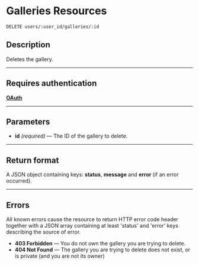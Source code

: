 # Galleries Resources

    DELETE users/:user_id/galleries/:id

## Description
Deletes the gallery.

***

## Requires authentication
**[OAuth][]**

***

## Parameters

- **id** _(required)_ — The ID of the gallery to delete.

***

## Return format
A JSON object containing keys: **status**, **message** and **error** (if an error occurred).

***

## Errors
All known errors cause the resource to return HTTP error code header together with a JSON array containing at least 'status' and 'error' keys describing the source of error.

- **403 Forbidden** — You do not own the gallery you are trying to delete.
- **404 Not Found** — The gallery you are trying to delete does not exist, or is private (and you are not its owner)

[OAuth]: https://github.com/500px/api-documentation/tree/master/authentication
